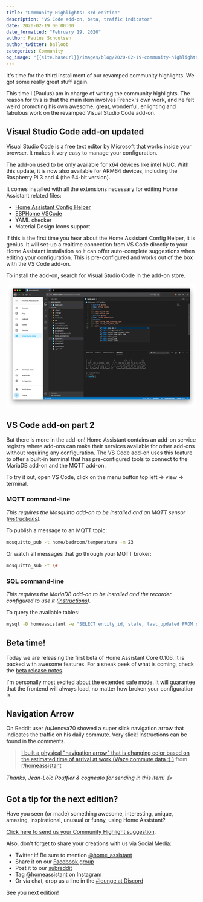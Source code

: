 ```yaml
---
title: "Community Highlights: 3rd edition"
description: "VS Code add-on, beta, traffic indicator"
date: 2020-02-19 00:00:00
date_formatted: "February 19, 2020"
author: Paulus Schoutsen
author_twitter: balloob
categories: Community
og_image: "{{site.baseurl}}/images/blog/2020-02-19-community-highlights/social.png"
---
```


It's time for the third installment of our revamped community highlights. We got some really great stuff again.

This time I (Paulus) am in charge of writing the community highlights. The reason for this is that the main item involves Frenck's own work, and he felt weird promoting his own awesome, great, wonderful, enlighting and fabulous work on the revamped Visual Studio Code add-on.

## Visual Studio Code add-on updated

Visual Studio Code is a free text editor by Microsoft that works inside your browser. It makes it very easy to manage your configuration.

The add-on used to be only available for x64 devices like intel NUC. With this update, it is now also available for ARM64 devices, including the Raspberry Pi 3 and 4 (the 64-bit version).

It comes installed with all the extensions necessary for editing Home Assistant related files:

- [Home Assistant Config Helper](https://marketplace.visualstudio.com/items?itemName=keesschollaart.vscode-home-assistant)
- [ESPHome VSCode](https://marketplace.visualstudio.com/items?itemName=ESPHome.esphome-vscode)
- YAML checker
- Material Design Icons support

If this is the first time you hear about the Home Assistant Config Helper, it is genius. It will set-up a realtime connection from VS Code directly to your Home Assistant installation so it can offer auto-complete suggestions when editing your configuration. This is pre-configured and works out of the box with the VS Code add-on.

To install the add-on, search for Visual Studio Code in the add-on store.

<img src='/images/blog/2020-02-19-community-highlights/vscode.png' alt='Screenshot of Visual Studio Code.' style='border: 0;box-shadow: none;'>

## VS Code add-on part 2

But there is more in the add-on! Home Assistant contains an add-on service registry where add-ons can make their services available for other add-ons without requiring any configuration. The VS Code add-on uses this feature to offer a built-in terminal that has pre-configured tools to connect to the MariaDB add-on and the MQTT add-on.

To try it out, open VS Code, click on the menu button top left -> view -> terminal.

### MQTT command-line

_This requires the Mosquitto add-on to be installed and an MQTT sensor ([instructions](https://www.home-assistant.io/integrations/sensor.mqtt))._

To publish a message to an MQTT topic:

```bash
mosquitto_pub -t home/bedroom/temperature -m 23
```

Or watch all messages that go through your MQTT broker:

```bash
mosquitto_sub -t \#
```

### SQL command-line

_This requires the MariaDB add-on to be installed and the recorder configured to use it ([instructions](https://github.com/home-assistant/hassio-addons/tree/master/mariadb))._

To query the available tables:

```bash
mysql -D homeassistant -e "SELECT entity_id, state, last_updated FROM states LIMIT 0, 10"
```

## Beta time!

Today we are releasing the first beta of Home Assistant Core 0.106. It is packed with awesome features. For a sneak peek of what is coming, check the [beta release notes](/blog/2020/02/26/release-106/).

I'm personally most excited about the extended safe mode. It will guarantee that the frontend will always load, no matter how broken your configuration is.

## Navigation Arrow

On Reddit user /u/Jenova70 showed a super slick navigation arrow that indicates the traffic on his daily commute. Very slick! Instructions can be found in the comments.

<blockquote class="reddit-card" data-card-created="1582092743"><a href="https://www.reddit.com/r/homeassistant/comments/f27dtk/i_built_a_physical_navigation_arrow_that_is/">I built a physical "navigation arrow" that is changing color based on the estimated time of arrival at work (Waze commute data :) )</a> from <a href="http://www.reddit.com/r/homeassistant">r/homeassistant</a></blockquote>

<script async src="{{site.baseurl}}//embed.redditmedia.com/widgets/platform.js" charset="UTF-8"></script>

_Thanks, Jean-Loïc Pouffier & cogneato for sending in this item! 👍_

## Got a tip for the next edition?

Have you seen (or made) something awesome, interesting, unique, amazing, inspirational, unusual or funny, using Home Assistant?

[Click here to send us your Community Highlight suggestion](/suggest-community-highlight).

Also, don't forget to share your creations with us via Social Media:

- Twitter it! Be sure to mention [@home_assistant][twitter]
- Share it on our [Facebook group][facebook-group]
- Post it to our [subreddit][reddit]
- Tag [@homeassistant][instagram] on Instagram
- Or via chat, drop us a line in the [#lounge at Discord][chat]

See you next edition!

[chat]: https://www.home-assistant.io/join-chat
[facebook-group]: https://www.facebook.com/groups/HomeAssistant/
[instagram]: https://www.instagram.com/homeassistant/
[reddit]: https://www.reddit.com/r/homeassistant
[twitter]: https://www.twitter.com/home_assistant
